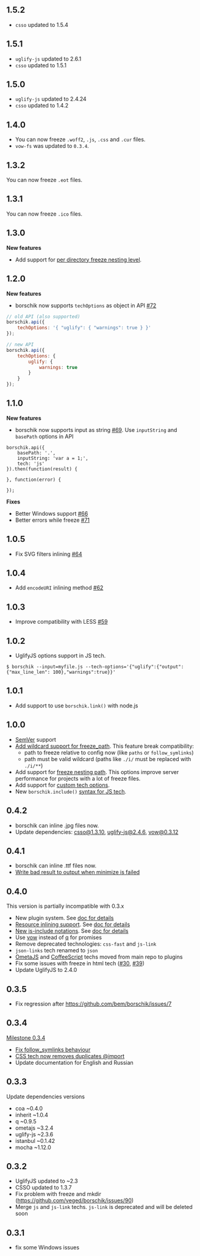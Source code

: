 ## 1.5.2
- `csso` updated to 1.5.4

## 1.5.1
- `uglify-js` updated to 2.6.1
- `csso` updated to 1.5.1

## 1.5.0
- `uglify-js` updated to 2.4.24
- `csso` updated to 1.4.2

## 1.4.0
- You can now freeze `.woff2`, `.js`, `.css` and `.cur` files.
- `vow-fs` was updated to `0.3.4`.

## 1.3.2
You can now freeze `.eot` files.

## 1.3.1
You can now freeze `.ico` files.

## 1.3.0
**New features**
 * Add support for [per directory freeze nesting level](https://github.com/bem/borschik/blob/master/docs/freeze/freeze.en.md#setting-nesting-level-per-directory).

## 1.2.0
**New features**
 * borschik now supports `techOptions` as object in API [#72](https://github.com/bem/borschik/pull/72)

```js
// old API (also supported)
borschik.api({
    techOptions: '{ "uglify": { "warnings": true } }'    
});

// new API
borschik.api({
    techOptions: {
        uglify: {
            warnings: true
        }    
    }
});
```

## 1.1.0
**New features**
 * borschik now supports input as string [#69](https://github.com/bem/borschik/pull/69). Use `inputString` and `basePath` options in API

```
borschik.api({
    basePath: '.',
    inputString: 'var a = 1;',
    tech: 'js'
}).then(function(result) {

}, function(error) {

});
```

**Fixes**
 * Better Windows support [#66](https://github.com/bem/borschik/pull/66)
 * Better errors while freeze [#71](https://github.com/bem/borschik/pull/71)

## 1.0.5

- Fix SVG filters inlining [#64](https://github.com/bem/borschik/issues/64)

## 1.0.4

-  Add `encodeURI` inlining method [#62](https://github.com/bem/borschik/issues/62)

## 1.0.3

-  Improve compatibility with LESS [#59](https://github.com/bem/borschik/issues/59)

## 1.0.2

-  UglifyJS options support in JS tech.

```
$ borschik --input=myfile.js --tech-options='{"uglify":{"output":{"max_line_len": 100},"warnings":true}}'
```

## 1.0.1

-  Add support to use `borschik.link()` with node.js

## 1.0.0

- [SemVer](http://semver.org/) support
- [Add wildcard support for freeze_path](https://github.com/bem/borschik/issues/23). This feature break compatibility:
  - path to freeze relative to config now (like `paths` or `follow_symlinks`)
  - path must be valid wildcard (paths like `./i/` must be replaced with `./i/**`)
- Add support for [freeze nesting path](https://github.com/bem/borschik/pull/55). This options improve server performance for projects with a lot of freeze files.
- Add support for [custom tech options](https://github.com/bem/borschik/pull/56).
- New `borschik.include()` [syntax for JS tech](https://github.com/bem/borschik/pull/48).

## 0.4.2

- borschik can inline .jpg files now.
- Update dependencies: csso@1.3.10, uglify-js@2.4.6, vow@0.3.12

## 0.4.1

- borschik can inline .ttf files now.
- [Write bad result to output when minimize is failed](https://github.com/bem/borschik/issues/28)

## 0.4.0
This version is partially incompatible with 0.3.x

- New plugin system. See [doc for details](https://github.com/bem/borschik/blob/master/docs/where-is-my-tech/where-is-my-tech.en.md)
- [Resource inlining support](https://github.com/bem/borschik/issues/9). See [doc for details](https://github.com/bem/borschik/blob/master/docs/freeze/freeze.en.md#resource-inlining)
- [New js-include notations](https://github.com/bem/borschik/issues/16). See [doc for details](https://github.com/bem/borschik/blob/master/docs/js-include/js-include.en.md)
- Use [vow](https://github.com/dfilatov/jspromise) instead of [q](https://github.com/kriskowal/q) for promises
- Remove deprecated technologies: `css-fast` and `js-link`
- `json-links` tech renamed to `json`
- [OmetaJS](https://github.com/bem/borschik-tech-css-ometajs) and [CoffeeScript](https://github.com/bem/borschik-tech-js-coffee) techs moved from main repo to plugins
- Fix some issues with freeze in html tech ([#30](https://github.com/bem/borschik/issues/30), [#39](https://github.com/bem/borschik/issues/39))
- Update UglifyJS to 2.4.0

## 0.3.5
- Fix regression after https://github.com/bem/borschik/issues/7

## 0.3.4
[Milestone 0.3.4](https://github.com/bem/borschik/issues?milestone=3&state=closed)

- [Fix follow_symlinks behaviour](https://github.com/bem/borschik/issues/7)
- [CSS tech now removes duplicates @import](https://github.com/bem/borschik/issues/4)
- Update documentation for English and Russian

## 0.3.3
Update dependencies versions

- coa ~0.4.0
- inherit ~1.0.4
- q ~0.9.5
- ometajs ~3.2.4
- uglify-js ~2.3.6
- istanbul ~0.1.42
- mocha ~1.12.0

## 0.3.2
- UglifyJS updated to ~2.3
- CSSO updated to 1.3.7
- Fix problem with freeze and mkdir (https://github.com/veged/borschik/issues/90)
- Merge `js` and `js-link` techs. `js-link` is deprecated and will be deleted soon

## 0.3.1
- fix some Windows issues
